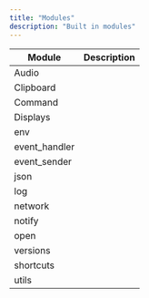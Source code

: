 ```yaml
---
title: "Modules"
description: "Built in modules"
---
```


|Module|Description|
|-|-|
|Audio||
|Clipboard||
|Command||
|Displays||
|env||
|event_handler||
|event_sender||
|json||
|log||
|network||
|notify||
|open||
|versions||
|shortcuts||
|utils||